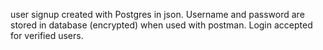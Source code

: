 user signup created with Postgres in json. Username and password are stored in database (encrypted) when used with postman. Login accepted for verified users.
